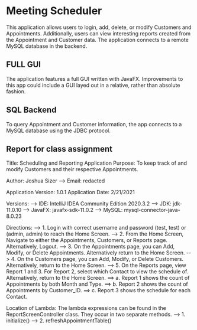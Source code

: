 # Meeting Scheduler
This application allows users to login, add,
delete, or modify Customers and Appointments.
Additionally, users can view interesting reports
created from the Appointment and Customer data.
The application connects to a remote MySQL
database in the backend.

## FULL GUI
The application features a full GUI written with
JavaFX. Improvements to this app could include a
GUI layed out in a relative, rather than absolute fashion.

## SQL Backend
To query Appointment and Customer information, the
app connects to a MySQL database using the JDBC
protocol. 

## Report for class assignment
Title: Scheduling and Reporting Application
Purpose: To keep track of and modify Customers and their respective Appointments.

Author: Joshua Sizer
    --> Email: redacted

Application Version:    1.0.1
Application Date:       2/21/2021

Versions:
    --> IDE:    IntelliJ IDEA Community Edition 2020.3.2
    --> JDK:    jdk-11.0.10
    --> JavaFX: javafx-sdk-11.0.2
    --> MySQL:  mysql-connector-java-8.0.23

Directions:
    --> 1. Login with correct username and password (test, test) or (admin, admin) to reach the Home Screen.
    --> 2. From the Home Screen, Navigate to either the Appointments, Customers, or Reports page.
           Alternatively, Logout.
    --> 3. On the Appointments page, you can Add, Modify, or Delete Appointments. Alternatively return to the
           Home Screen.
    --> 4. On the Customers page, you can Add, Modify, or Delete Customers. Alternatively, return to the
           Home Screen.
    --> 5. On the Reports page, view Report 1 and 3. For Report 2, select which Contact to view the schedule of.
           Alternatively, return to the Home Screen.
            ==> a. Report 1 shows the count of Appointments by both Month and Type.
            ==> b. Report 2 shows the count of Appointments by Customer_ID.
            ==> c. Report 3 shows the schedule for each Contact.

Location of Lambda: The lambda expressions can be found in the ReportScreenController class. They occur in two
    separate methods.
    --> 1. initialize()
    --> 2. refreshAppointmentTable()